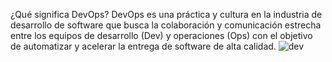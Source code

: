 ¿Qué significa DevOps?
DevOps es una práctica y cultura en la industria de desarrollo de software que busca la colaboración y comunicación estrecha entre los equipos de desarrollo (Dev) y operaciones (Ops) con el objetivo de automatizar y acelerar la entrega de software de alta calidad. 
![dev](/img/devops3.jpg)
